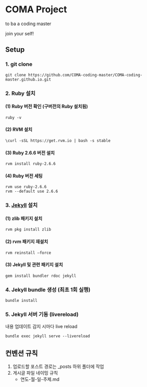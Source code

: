 # COMA Project

to ba a coding master

join your self!

## Setup
### 1. git clone
```
git clone https://github.com/COMA-coding-master/COMA-coding-master.github.io.git
```

### 2. Ruby 설치

#### (1) Ruby 버전 확인 (구버전의 Ruby 설치됨)
```
ruby -v
```
#### (2) RVM 설치
```
\curl -sSL https://get.rvm.io | bash -s stable
```
#### (3) Ruby 2.6.6 버전 설치
```
rvm install ruby-2.6.6
```
#### (4) Ruby 버전 세팅
```
rvm use ruby-2.6.6
rvm --default use 2.6.6
```

### 3. [Jekyll][1] 설치
#### (1) zlib 패키지 설치
```
rvm pkg install zlib
```
#### (2) rvm 패키지 재설치
```
rvm reinstall —force
```
#### (3) Jekyll 및 관련 패키지 설치
```
gem install bundler rdoc jekyll
```

### 4. Jekyll bundle 생성 (최초 1회 실행)
```
bundle install
```
### 5. Jekyll 서버 기동 (livereload)
내용 업데이트 감지 시마다 live reload
```
bundle exec jekyll serve --livereload
```
## 컨벤션 규칙
1. 업로드할 포스트 경로는 _posts 하위 폴더에 작업
2. 게시글 파일 네이밍 규칙
    - 연도-월-일-주제.md


[1]: https://jekyllrb.com/